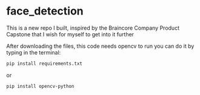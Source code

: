 # face_detection
This is a new repo I built, inspired by the Braincore Company Product Capstone that I wish for myself to get into it further

After downloading the files, this code needs opencv to run you can do it by typing in the terminal:
```bash
pip install requirements.txt
```
or
```bash
pip install opencv-python
```
